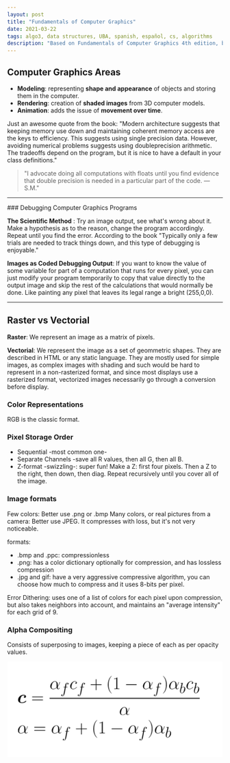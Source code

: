 ```yaml
---
layout: post
title: "Fundamentals of Computer Graphics"
date: 2021-03-22
tags: algo3, data structures, UBA, spanish, español, cs, algorithms
description: "Based on Fundamentals of Computer Graphics 4th edition, by Marschner and Shirley. Taken while going through the corresponding elective."
---
```


## Computer Graphics Areas

- **Modeling**: representing **shape and appearance** of objects and storing them in the computer.
- **Rendering**: creation of **shaded images** from 3D computer models.
- **Animation**: adds the issue of **movement over time**.

Just an awesome quote from the book:
"Modern architecture suggests that keeping memory use down and maintaining coherent memory access are the keys to efficiency. This suggests using single precision data. However, avoiding numerical problems suggests using doubleprecision arithmetic. The tradeoffs depend on the program, but it is nice to have a default in your class definitions."

> "I advocate doing all computations with floats until you find evidence that double precision is needed in a particular part of the code. —S.M."
---
### Debugging Computer Graphics Programs

**The Scientific Method** : Try an image output, see what's wrong about it. Make a hypothesis as to the reason, change the program accordingly. Repeat until you find the error. According to the book "Typically only a few trials are needed to track things down, and this type of debugging is enjoyable."

**Images as Coded Debugging Output**:  If you want to know the value of some variable for part of a computation that runs for every pixel, you can just modify your program temporarily to copy that value directly to the output image and skip the rest of the calculations that would normally be done. Like painting any pixel that leaves its legal range a bright (255,0,0).

---
## Raster vs Vectorial

**Raster**: We represent an image as a matrix of pixels.

**Vectorial**: We represent the image as a set of geommetric shapes. They are described in HTML or any static language. They are mostly used for simple images, as complex images with shading and such would be hard to represent in a non-rasterized format, and since most displays use a rasterized format, vectorized images necessarily go through a conversion before display.

### Color Representations

RGB is the classic format. 

### Pixel Storage Order

- Sequential -most common one-
- Separate Channels -save all R values, then all G, then all B.
- Z-format -swizzling-: super fun! Make a Z: first four pixels. Then a Z to the right, then down, then diag. Repeat recursively until you cover all of the image.

### Image formats
Few colors: Better use .png or .bmp
Many colors, or real pictures from a camera: Better use JPEG. It compresses with loss, but it's not very noticeable.

formats:
- .bmp and .ppc: compressionless
- .png: has a color dictionary optionally for compression, and has lossless compression
- .jpg and gif: have a very aggressive compressive algorithm, you can choose how much to compress and it uses 8-bits per pixel. 

Error Dithering: uses one of a list of colors for each pixel upon compression, but also takes neighbors into account, and maintains an "average intensity" for each grid of 9.

### Alpha Compositing

Consists of superposing to images, keeping a piece of each as per opacity values.

![](image/alpha-compositing.png)

